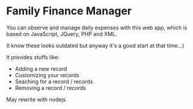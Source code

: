 # Family Finance Manager

You can observe and manage daily expenses with this web app, which is based on JavaScript, JQuery, PHP and XML.

(I know these looks outdated but anyway it's a good start at that time...)

It provides stuffs like:

* Adding a new record
* Customizing your records
* Seaching for a record / records
* Removing a record / records

May rewrite with nodejs.
